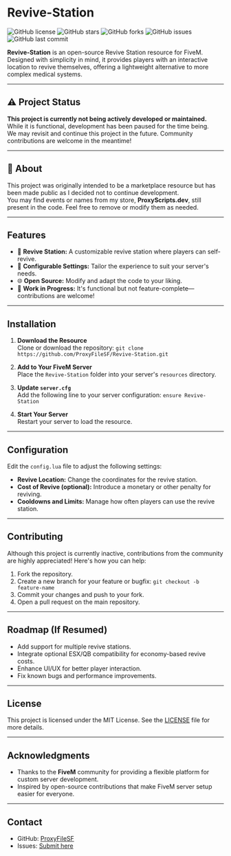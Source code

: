 # Revive-Station

![GitHub license](https://img.shields.io/github/license/ProxyFileSF/Revive-Station) ![GitHub stars](https://img.shields.io/github/stars/ProxyFileSF/Revive-Station) ![GitHub forks](https://img.shields.io/github/forks/ProxyFileSF/Revive-Station) ![GitHub issues](https://img.shields.io/github/issues/ProxyFileSF/Revive-Station) ![GitHub last commit](https://img.shields.io/github/last-commit/ProxyFileSF/Revive-Station)

**Revive-Station** is an open-source Revive Station resource for FiveM. Designed with simplicity in mind, it provides players with an interactive location to revive themselves, offering a lightweight alternative to more complex medical systems.

---

## ⚠️ Project Status

**This project is currently not being actively developed or maintained.**  
While it is functional, development has been paused for the time being.  
We may revisit and continue this project in the future. Community contributions are welcome in the meantime!

---

## 📖 About

This project was originally intended to be a marketplace resource but has been made public as I decided not to continue development.  
You may find events or names from my store, **ProxyScripts.dev**, still present in the code. Feel free to remove or modify them as needed.

---

## Features

- 🏥 **Revive Station:** A customizable revive station where players can self-revive.  
- 🔧 **Configurable Settings:** Tailor the experience to suit your server's needs.  
- 🌐 **Open Source:** Modify and adapt the code to your liking.  
- 🚧 **Work in Progress:** It's functional but not feature-complete—contributions are welcome!  

---

## Installation

1. **Download the Resource**  
   Clone or download the repository: `git clone https://github.com/ProxyFileSF/Revive-Station.git`

2. **Add to Your FiveM Server**  
   Place the `Revive-Station` folder into your server's `resources` directory.

3. **Update `server.cfg`**  
   Add the following line to your server configuration: `ensure Revive-Station`

4. **Start Your Server**  
   Restart your server to load the resource.

---

## Configuration

Edit the `config.lua` file to adjust the following settings:  

- **Revive Location:** Change the coordinates for the revive station.  
- **Cost of Revive (optional):** Introduce a monetary or other penalty for reviving.  
- **Cooldowns and Limits:** Manage how often players can use the revive station.

---

## Contributing

Although this project is currently inactive, contributions from the community are highly appreciated! Here's how you can help:  

1. Fork the repository.  
2. Create a new branch for your feature or bugfix: `git checkout -b feature-name`  
3. Commit your changes and push to your fork.  
4. Open a pull request on the main repository.

---

## Roadmap (If Resumed)

- Add support for multiple revive stations.  
- Integrate optional ESX/QB compatibility for economy-based revive costs.  
- Enhance UI/UX for better player interaction.  
- Fix known bugs and performance improvements.  

---

## License

This project is licensed under the MIT License. See the [LICENSE](LICENSE) file for more details.

---

## Acknowledgments

- Thanks to the **FiveM** community for providing a flexible platform for custom server development.  
- Inspired by open-source contributions that make FiveM server setup easier for everyone.  

---

## Contact

- GitHub: [ProxyFileSF](https://github.com/ProxyFileSF)  
- Issues: [Submit here](https://github.com/ProxyFileSF/Revive-Station/issues)  
